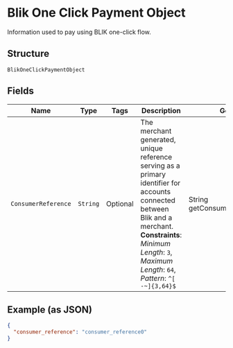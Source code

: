 
# Blik One Click Payment Object

Information used to pay using BLIK one-click flow.

## Structure

`BlikOneClickPaymentObject`

## Fields

| Name | Type | Tags | Description | Getter | Setter |
|  --- | --- | --- | --- | --- | --- |
| `ConsumerReference` | `String` | Optional | The merchant generated, unique reference serving as a primary identifier for accounts connected between Blik and a merchant.<br>**Constraints**: *Minimum Length*: `3`, *Maximum Length*: `64`, *Pattern*: `^[ -~]{3,64}$` | String getConsumerReference() | setConsumerReference(String consumerReference) |

## Example (as JSON)

```json
{
  "consumer_reference": "consumer_reference0"
}
```

